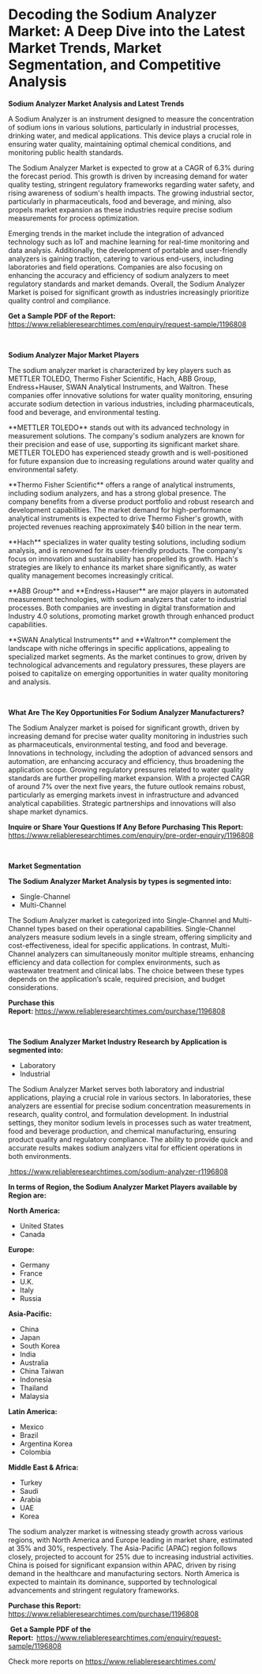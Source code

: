 <p><h1>Decoding the Sodium Analyzer Market: A Deep Dive into the Latest Market Trends, Market Segmentation, and Competitive Analysis</h1></p><p><strong>Sodium Analyzer Market Analysis and Latest Trends</strong></p>
<p><p>A Sodium Analyzer is an instrument designed to measure the concentration of sodium ions in various solutions, particularly in industrial processes, drinking water, and medical applications. This device plays a crucial role in ensuring water quality, maintaining optimal chemical conditions, and monitoring public health standards.</p><p>The Sodium Analyzer Market is expected to grow at a CAGR of 6.3% during the forecast period. This growth is driven by increasing demand for water quality testing, stringent regulatory frameworks regarding water safety, and rising awareness of sodium's health impacts. The growing industrial sector, particularly in pharmaceuticals, food and beverage, and mining, also propels market expansion as these industries require precise sodium measurements for process optimization.</p><p>Emerging trends in the market include the integration of advanced technology such as IoT and machine learning for real-time monitoring and data analysis. Additionally, the development of portable and user-friendly analyzers is gaining traction, catering to various end-users, including laboratories and field operations. Companies are also focusing on enhancing the accuracy and efficiency of sodium analyzers to meet regulatory standards and market demands. Overall, the Sodium Analyzer Market is poised for significant growth as industries increasingly prioritize quality control and compliance.</p></p>
<p><strong>Get a Sample PDF of the Report:&nbsp;</strong> <a href="https://www.reliableresearchtimes.com/enquiry/request-sample/1196808?utm_campaign=3028&utm_medium=2&utm_source=Github&utm_content=ia&utm_term=10042025&utm_id=sodium-analyzer">https://www.reliableresearchtimes.com/enquiry/request-sample/1196808</a></p>
<p>&nbsp;</p>
<p><strong>Sodium Analyzer Major Market Players</strong></p>
<p><p>The sodium analyzer market is characterized by key players such as METTLER TOLEDO, Thermo Fisher Scientific, Hach, ABB Group, Endress+Hauser, SWAN Analytical Instruments, and Waltron. These companies offer innovative solutions for water quality monitoring, ensuring accurate sodium detection in various industries, including pharmaceuticals, food and beverage, and environmental testing.</p><p>**METTLER TOLEDO** stands out with its advanced technology in measurement solutions. The company's sodium analyzers are known for their precision and ease of use, supporting its significant market share. METTLER TOLEDO has experienced steady growth and is well-positioned for future expansion due to increasing regulations around water quality and environmental safety.</p><p>**Thermo Fisher Scientific** offers a range of analytical instruments, including sodium analyzers, and has a strong global presence. The company benefits from a diverse product portfolio and robust research and development capabilities. The market demand for high-performance analytical instruments is expected to drive Thermo Fisher's growth, with projected revenues reaching approximately $40 billion in the near term.</p><p>**Hach** specializes in water quality testing solutions, including sodium analysis, and is renowned for its user-friendly products. The company's focus on innovation and sustainability has propelled its growth. Hach's strategies are likely to enhance its market share significantly, as water quality management becomes increasingly critical.</p><p>**ABB Group** and **Endress+Hauser** are major players in automated measurement technologies, with sodium analyzers that cater to industrial processes. Both companies are investing in digital transformation and Industry 4.0 solutions, promoting market growth through enhanced product capabilities.</p><p>**SWAN Analytical Instruments** and **Waltron** complement the landscape with niche offerings in specific applications, appealing to specialized market segments. As the market continues to grow, driven by technological advancements and regulatory pressures, these players are poised to capitalize on emerging opportunities in water quality monitoring and analysis.</p></p>
<p>&nbsp;</p>
<p><strong>What Are The Key Opportunities For Sodium Analyzer Manufacturers?</strong></p>
<p><p>The Sodium Analyzer market is poised for significant growth, driven by increasing demand for precise water quality monitoring in industries such as pharmaceuticals, environmental testing, and food and beverage. Innovations in technology, including the adoption of advanced sensors and automation, are enhancing accuracy and efficiency, thus broadening the application scope. Growing regulatory pressures related to water quality standards are further propelling market expansion. With a projected CAGR of around 7% over the next five years, the future outlook remains robust, particularly as emerging markets invest in infrastructure and advanced analytical capabilities. Strategic partnerships and innovations will also shape market dynamics.</p></p>
<p><strong>Inquire or Share Your Questions If Any Before Purchasing This Report:</strong> <a href="https://www.reliableresearchtimes.com/enquiry/pre-order-enquiry/1196808?utm_campaign=3028&utm_medium=2&utm_source=Github&utm_content=ia&utm_term=10042025&utm_id=sodium-analyzer">https://www.reliableresearchtimes.com/enquiry/pre-order-enquiry/1196808</a></p>
<p>&nbsp;</p>
<p><strong>Market Segmentation</strong></p>
<p><strong>The Sodium Analyzer Market Analysis by types is segmented into:</strong></p>
<p><ul><li>Single-Channel</li><li>Multi-Channel</li></ul></p>
<p><p>The Sodium Analyzer market is categorized into Single-Channel and Multi-Channel types based on their operational capabilities. Single-Channel analyzers measure sodium levels in a single stream, offering simplicity and cost-effectiveness, ideal for specific applications. In contrast, Multi-Channel analyzers can simultaneously monitor multiple streams, enhancing efficiency and data collection for complex environments, such as wastewater treatment and clinical labs. The choice between these types depends on the application’s scale, required precision, and budget considerations.</p></p>
<p><strong>Purchase this Report:&nbsp;</strong><a href="https://www.reliableresearchtimes.com/purchase/1196808?utm_campaign=3028&utm_medium=2&utm_source=Github&utm_content=ia&utm_term=10042025&utm_id=sodium-analyzer">https://www.reliableresearchtimes.com/purchase/1196808</a></p>
<p>&nbsp;</p>
<p><strong>The Sodium Analyzer Market Industry Research by Application is segmented into:</strong></p>
<p><ul><li>Laboratory</li><li>Industrial</li></ul></p>
<p><p>The Sodium Analyzer Market serves both laboratory and industrial applications, playing a crucial role in various sectors. In laboratories, these analyzers are essential for precise sodium concentration measurements in research, quality control, and formulation development. In industrial settings, they monitor sodium levels in processes such as water treatment, food and beverage production, and chemical manufacturing, ensuring product quality and regulatory compliance. The ability to provide quick and accurate results makes sodium analyzers vital for efficient operations in both environments.</p></p>
<p><a href="https://www.reliableresearchtimes.com/sodium-analyzer-r1196808?utm_campaign=3028&utm_medium=2&utm_source=Github&utm_content=ia&utm_term=10042025&utm_id=sodium-analyzer">&nbsp;https://www.reliableresearchtimes.com/sodium-analyzer-r1196808</a></p>
<p><strong>In terms of Region, the Sodium Analyzer Market Players available by Region are:</strong></p>
<p>
    <p> <strong> North America: </strong>
        <ul>
            <li>United States</li>
            <li>Canada</li>
        </ul>
        </p> 
    <p> <strong> Europe: </strong>
        <ul>
            <li>Germany</li>
            <li>France</li>
            <li>U.K.</li>
            <li>Italy</li>
            <li>Russia</li>
        </ul>
        </p> 
    <p> <strong> Asia-Pacific: </strong>
        <ul>
            <li>China</li>
            <li>Japan</li>
            <li>South Korea</li>
            <li>India</li>
            <li>Australia</li>
            <li>China Taiwan</li>
            <li>Indonesia</li>
            <li>Thailand</li>
            <li>Malaysia</li>
        </ul>
        </p> 
    <p> <strong> Latin America: </strong>
        <ul>
            <li>Mexico</li>
            <li>Brazil</li>
            <li>Argentina Korea</li>
            <li>Colombia</li>
        </ul>
        </p> 
    <p> <strong> Middle East & Africa: </strong>
        <ul>
            <li>Turkey</li>
            <li>Saudi</li>
            <li>Arabia</li>
            <li>UAE</li>
            <li>Korea</li>
        </ul>
    </p>
    </p>
<p><p>The sodium analyzer market is witnessing steady growth across various regions, with North America and Europe leading in market share, estimated at 35% and 30%, respectively. The Asia-Pacific (APAC) region follows closely, projected to account for 25% due to increasing industrial activities. China is poised for significant expansion within APAC, driven by rising demand in the healthcare and manufacturing sectors. North America is expected to maintain its dominance, supported by technological advancements and stringent regulatory frameworks.</p></p>
<p><strong>Purchase this Report: </strong><a href="https://www.reliableresearchtimes.com/purchase/1196808?utm_campaign=3028&utm_medium=2&utm_source=Github&utm_content=ia&utm_term=10042025&utm_id=sodium-analyzer">https://www.reliableresearchtimes.com/purchase/1196808</a></p>
<p>&nbsp;<strong>Get a Sample PDF of the Report:&nbsp;&nbsp;</strong><a href="https://www.reliableresearchtimes.com/enquiry/request-sample/1196808?utm_campaign=3028&utm_medium=2&utm_source=Github&utm_content=ia&utm_term=10042025&utm_id=sodium-analyzer">https://www.reliableresearchtimes.com/enquiry/request-sample/1196808</a></p>
<p><strong></strong></p>
<p>Check more reports on <a href="https://www.reliableresearchtimes.com/?utm_campaign=3028&utm_medium=2&utm_source=Github&utm_content=ia&utm_term=10042025&utm_id=sodium-analyzer">https://www.reliableresearchtimes.com/</a></p>